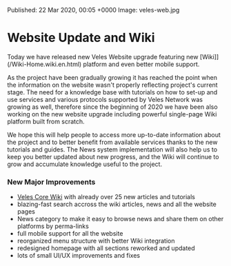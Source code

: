 Published:      22 Mar 2020, 00:05 +0000
Image:			veles-web.jpg

# Website Update and Wiki

Today we have released new Veles Website upgrade featuring new [Wiki]](/Wiki-Home.wiki.en.html) 
platform and even better mobile support.

As the project have been gradually growing it has reached the point when the information on the website
wasn't properly reflecting project's current stage. The need for a knowledge base with tutorials on
how to set-up and use services and various protocols supported by Veles Network was growing as well,
therefore since the beginning of 2020 we have been also working on the new website upgrade including
powerful single-page Wiki platform built from scratch.

We hope this will help people to access more up-to-date information about the project and to
better benefit from available services thanks to the new tutorials and guides. The News system
implementation will also help us to keep you better updated about new progress, and the Wiki
will continue to grow and accumulate knowledge useful to the project.

### New Major Improvements

 - [Veles Core Wiki](/Wiki-Home.wiki.en.html) with already over 25 new articles and tutorials
 - blazing-fast search accross the wiki articles, news and all the website pages
 - News category to make it easy to browse news and share them on other platforms by perma-links
 - full mobile support for all the website
 - reorganized menu structure with better Wiki integration
 - redesigned homepage with all sections reworked and updated
 - lots of small UI/UX improvements and fixes
